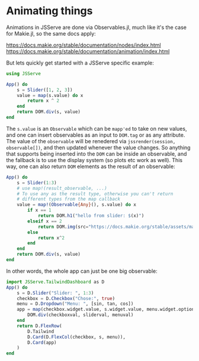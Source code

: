 # Animating things

Animations in JSServe are done via Observables.jl, much like it's the case for Makie.jl, so the same docs apply:

https://docs.makie.org/stable/documentation/nodes/index.html
https://docs.makie.org/stable/documentation/animation/index.html

But lets quickly get started with a JSServe specific example:

```julia
using JSServe

App() do
    s = Slider([1, 2, 3])
    value = map(s.value) do x
        return x ^ 2
    end
    return DOM.div(s, value)
end
```
The `s.value` is an `Observable` which can be `mapp'ed` to take on new values, and one can insert observables as an input to `DOM.tag` or as any attribute.
The value of the `observable` will be renedered via `jssrender(session, observable[])`, and then updated whenever the value changes.
So anything that supports being inserted into the `DOM` can be inside an observable, and the fallback is to use the display system (so plots etc work as well).
This way, one can also return `DOM` elements as the result of an observable:

```julia
App() do
    s = Slider(1:3)
    # use map!(result_observable, ...)
    # To use any as the result type, otherwise you can't return
    # different types from the map callback
    value = map!(Observable{Any}(), s.value) do x
        if x == 1
            return DOM.h1("hello from slider: $(x)")
        elseif x == 2
            return DOM.img(src="https://docs.makie.org/stable/assets/makie_logo_transparent.svg", width="200px")
        else
            return x^2
        end
    end
    return DOM.div(s, value)
end
```

In other words, the whole app can just be one big observable:

```julia
import JSServe.TailwindDashboard as D
App() do
    s = D.Slider("Slider: ", 1:3)
    checkbox = D.Checkbox("Chose:", true)
    menu = D.Dropdown("Menu: ", [sin, tan, cos])
    app = map(checkbox.widget.value, s.widget.value, menu.widget.option) do checkboxval, sliderval, menuval
        DOM.div(checkboxval, sliderval, menuval)
    end
    return D.FlexRow(
        D.Tailwind
        D.Card(D.FlexCol(checkbox, s, menu)),
        D.Card(app)
    )
end
```
